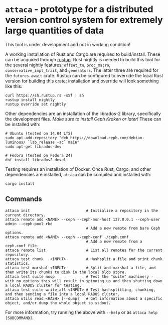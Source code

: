 # `attaca` - prototype for a distributed version control system for extremely large quantities of data

This tool is under development and not in working condition!

A working installation of Rust and Cargo are required to build/install. These
can be acquired through [rustup](https://www.rustup.rs/). Rust nightly is
needed to build this tool for the several nightly features: `offset_to`,
`proc_macro`, `conservative_impl_trait`, and `generators`. The latter three are
required for the `futures-await` crate. Rustup can be configured to override
the local Rust version for building this crate; installation and override will
look something like this:

```
curl https://sh.rustup.rs -sSf | sh
rustup install nightly
rustup override set nightly
```

Other dependencies are an installation of the librados-2 library, specifically
the development files. *Make sure to install Ceph Kraken or later!* These can
be installed with:

```
# Ubuntu (tested on 14.04 LTS)
sudo apt-add-repository "deb https://download.ceph.com/debian-luminous/ `lsb_release -sc` main"
sudo apt-get librados-dev

# Fedora (tested on Fedora 24)
dnf install librados2-devel
```

Testing requires an installation of Docker. Once Rust, Cargo, and other
dependencies are installed, `attaca` can be compiled and installed with:

```
cargo install
```

## Commands

```
attaca init                         # Initialize a repository in the current directory.
attaca remote add <NAME> --ceph --ceph-mon-host 127.0.0.1 --ceph-user admin --ceph-pool rbd
                                    # Add a new remote from bare Ceph options.
attaca remote add <NAME> --ceph --ceph-conf ./ceph.conf
                                    # Add a new remote from a ceph.conf file.
attaca remote list                  # List all remotes for the current repository.
attaca test chunk   <INPUT>         # Hashsplit a file and print chunk statistics.
attaca test marshal <INPUT>         # Split and marshal a file, and then write its chunks to disk in the local blob store.
attaca test suite noop              # Test the "suite" machinery - with no options this will result in spinning up and then shutting down a local RADOS cluster for testing.
attaca test suite write_all <INPUT> # Test hashsplitting, chunking, and then sending a file into a local RADOS cluster.
attaca utils read <HASH> [--dump]   # Get information about a specific object, and/or dump the whole object to stdout.
```

For more information, try running the above with `--help` or as `attaca help [SUBCOMMAND]`.
